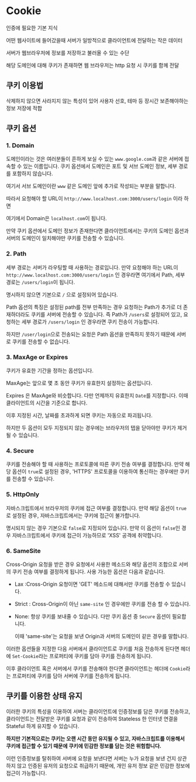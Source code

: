 # Cookie

인증에 필요한 기본 지식

어떤 웹사이트에 들어갔을때 서버가 일방적으로 클라이언트에 전달하는 작은 데이터

서버가 웹브라우저에 정보를 저장하고 불러올 수 있는 수단

해당 도메인에 대해 쿠키가 존재하면 웹 브라우저는 http 요청 시 쿠키를 함께 전달

## 쿠키 이용법

삭제하지 않으면 사라지지 않는 특성이 있어 사용자 선호, 테마 등 장시간 보존해야하는 정보 저장에 적합

## 쿠키 옵션

### **1. Domain**

도메인이라는 것은 여러분들이 흔하게 보실 수 있는 `www.google.com`과 같은 서버에 접속할 수 있는 이름입니다.
쿠키 옵션에서 도메인은 포트 및 서브 도메인 정보, 세부 경로를 포함하지 않습니다.

여기서 서브 도메인이란 `www` 같은 도메인 앞에 추가로 작성되는 부분을 말합니다.

따라서 요청해야 할 URL이 `http://www.localhost.com:3000/users/login` 이라 하면

여기에서 Domain은 `localhost.com`이 됩니다.

만약 쿠키 옵션에서 도메인 정보가 존재한다면 클라이언트에서는 쿠키의 도메인 옵션과 서버의 도메인이 일치해야만 쿠키를 전송할 수 있습니다.

### **2. Path**

세부 경로는 서버가 라우팅할 때 사용하는 경로입니다.
만약 요청해야 하는 URL이 `http://www.localhost.com:3000/users/login` 인 경우라면 여기에서 Path, 세부 경로는
`/users/login`이 됩니다.

명시하지 않으면 기본으로 `/` 으로 설정되어 있습니다.

Path 옵션의 특징은 설정된 path를 전부 만족하는 경우 요청하는 Path가 추가로 더 존재하더라도 쿠키를 서버에 전송할 수 있습니다.
즉 Path가 `/users`로 설정되어 있고, 요청하는 세부 경로가 `/users/login` 인 경우라면 쿠키 전송이 가능합니다.

하지만 `/user/login`으로 전송되는 요청은 Path 옵션을 만족하지 못하기 때문에 서버로 쿠키를 전송할 수 없습니다.

### **3. MaxAge or Expires**

쿠키가 유효한 기간을 정하는 옵션입니다.

MaxAge는 앞으로 몇 초 동안 쿠키가 유효한지 설정하는 옵션입니다.

Expires 은 MaxAge와 비슷합니다. 다만 언제까지 유효한지 `Date`를 지정합니다.
이때 클라이언트의 시간을 기준으로 합니다.

이후 지정된 시간, 날짜를 초과하게 되면 쿠키는 자동으로 파괴됩니다.

하지만 두 옵션이 모두 지정되지 않는 경우에는 브라우저의 탭을 닫아야만 쿠키가 제거될 수 있습니다.

### **4. Secure**

쿠키를 전송해야 할 때 사용하는 프로토콜에 따른 쿠키 전송 여부를 결정합니다.
만약 해당 옵션이 `true`로 설정된 경우, 'HTTPS' 프로토콜을 이용하여 통신하는 경우에만 쿠키를 전송할 수 있습니다.

### **5. HttpOnly**

자바스크립트에서 브라우저의 쿠키에 접근 여부를 결정합니다.
만약 해당 옵션이 `true`로 설정된 경우, 자바스크립트에서는 쿠키에 접근이 불가합니다.

명시되지 않는 경우 기본으로 `false`로 지정되어 있습니다.
만약 이 옵션이 `false`인 경우 자바스크립트에서 쿠키에 접근이 가능하므로 'XSS' 공격에 취약합니다.

### **6. SameSite**

Cross-Origin 요청을 받은 경우 요청에서 사용한 메소드와 해당 옵션의 조합으로 서버의 쿠키 전송 여부를 결정하게 됩니다.
사용 가능한 옵션은 다음과 같습니다.

- Lax :Cross-Origin 요청이면 'GET' 메소드에 대해서만 쿠키를 전송할 수 있습니다.
- Strict : Cross-Origin이 아닌 `same-site` 인 경우에만 쿠키를 전송 할 수 있습니다.
- None: 항상 쿠키를 보내줄 수 있습니다. 다만 쿠키 옵션 중 `Secure` 옵션이 필요합니다.

    이때 'same-site'는 요청을 보낸 Origin과 서버의 도메인이 같은 경우를 말합니다.

이러한 옵션들을 지정한 다음 서버에서 클라이언트로 쿠키를 처음 전송하게 된다면 헤더에 `Set-Cookie`라는 프로퍼티에 쿠키를 담아 쿠키를 전송하게 됩니다.

이후 클라이언트 혹은 서버에서 쿠키를 전송해야 한다면 클라이언트는 헤더에 `Cookie`라는 프로퍼티에 쿠키를 담아 서버에 쿠키를 전송하게 됩니다.

## **쿠키를 이용한 상태 유지**

이러한 쿠키의 특성을 이용하여 서버는 클라이언트에 인증정보를 담은 쿠키를 전송하고, 클라이언트는 전달받은 쿠키를 요청과 같이 전송하여 Stateless 한 인터넷 연결을 Stateful 하게 유지할 수 있습니다.

**하지만 기본적으로는 쿠키는 오랜 시간 동안 유지될 수 있고, 자바스크립트를 이용해서 쿠키에 접근할 수 있기 때문에 쿠키에 민감한 정보를 담는 것은 위험합니다.**

이런 인증정보를 탈취하여 서버에 요청을 보낸다면 서버는 누가 요청을 보낸 건지 상관하지 않고 인증된 유저의 요청으로 취급하기 때문에, 개인 유저 정보 같은 민감한 정보에 접근이 가능합니다.